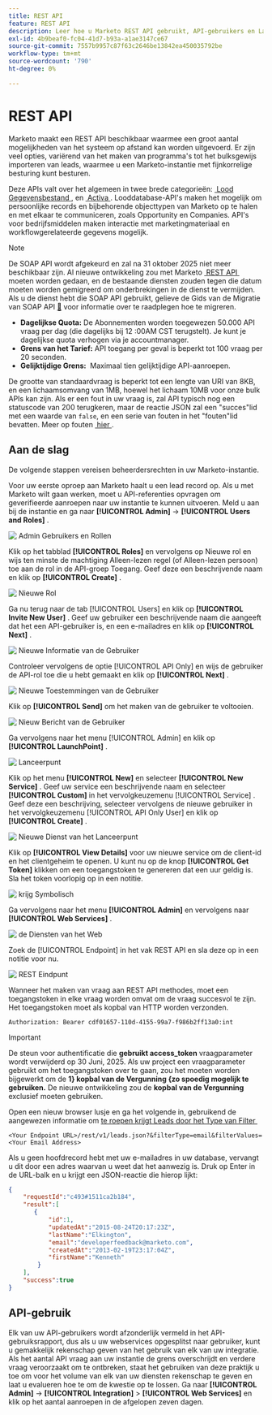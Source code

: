 ```yaml
---
title: REST API
feature: REST API
description: Leer hoe u Marketo REST API gebruikt, API-gebruikers en LaunchPoint instelt, quota's en limieten weergeeft, authenticeert met de machtigingsheader en haalt leads op.
exl-id: 4b9beaf0-fc04-41d7-b93a-a1ae3147ce67
source-git-commit: 7557b9957c87f63c2646be13842ea450035792be
workflow-type: tm+mt
source-wordcount: '790'
ht-degree: 0%

---
```


# REST API

Marketo maakt een REST API beschikbaar waarmee een groot aantal mogelijkheden van het systeem op afstand kan worden uitgevoerd. Er zijn veel opties, variërend van het maken van programma&#39;s tot het bulksgewijs importeren van leads, waarmee u een Marketo-instantie met fijnkorrelige besturing kunt besturen.

Deze APIs valt over het algemeen in twee brede categorieën: [&#x200B; Lood Gegevensbestand &#x200B;](https://developer.adobe.com/marketo-apis/api/mapi/), en [&#x200B; Activa &#x200B;](https://developer.adobe.com/marketo-apis/api/asset/). Looddatabase-API&#39;s maken het mogelijk om persoonlijke records en bijbehorende objecttypen van Marketo op te halen en met elkaar te communiceren, zoals Opportunity en Companies. API&#39;s voor bedrijfsmiddelen maken interactie met marketingmateriaal en workflowgerelateerde gegevens mogelijk.

>[!NOTE]
>De SOAP API wordt afgekeurd en zal na 31 oktober 2025 niet meer beschikbaar zijn. Al nieuwe ontwikkeling zou met Marketo [&#x200B; REST API &#x200B;](./rest-api.md) moeten worden gedaan, en de bestaande diensten zouden tegen die datum moeten worden gemigreerd om onderbrekingen in de dienst te vermijden. Als u de dienst hebt die SOAP API gebruikt, gelieve de Gids van de Migratie van SOAP API [&#128279;](../soap-api/migration.md) voor informatie over te raadplegen hoe te migreren.
>

- **Dagelijkse Quota:** De Abonnementen worden toegewezen 50.000 API vraag per dag (die dagelijks bij 12 :00AM CST terugstelt). Je kunt je dagelijkse quota verhogen via je accountmanager.
- **Grens van het Tarief:** API toegang per geval is beperkt tot 100 vraag per 20 seconden.
- **Gelijktijdige Grens:**  Maximaal tien gelijktijdige API-aanroepen.

De grootte van standaardvraag is beperkt tot een lengte van URI van 8KB, en een lichaamsomvang van 1MB, hoewel het lichaam 10MB voor onze bulk APIs kan zijn. Als er een fout in uw vraag is, zal API typisch nog een statuscode van 200 terugkeren, maar de reactie JSON zal een &quot;succes&quot;lid met een waarde van `false`, en een serie van fouten in het &quot;fouten&quot;lid bevatten. Meer op fouten [&#x200B; hier &#x200B;](error-codes.md).

## Aan de slag

De volgende stappen vereisen beheerdersrechten in uw Marketo-instantie.

Voor uw eerste oproep aan Marketo haalt u een lead record op. Als u met Marketo wilt gaan werken, moet u API-referenties opvragen om geverifieerde aanroepen naar uw instantie te kunnen uitvoeren. Meld u aan bij de instantie en ga naar **[!UICONTROL Admin]** -> **[!UICONTROL Users and Roles]** .

![&#x200B; Admin Gebruikers en Rollen &#x200B;](assets/admin-users-and-roles.png)

Klik op het tabblad **[!UICONTROL Roles]** en vervolgens op Nieuwe rol en wijs ten minste de machtiging Alleen-lezen regel (of Alleen-lezen persoon) toe aan de rol in de API-groep Toegang. Geef deze een beschrijvende naam en klik op **[!UICONTROL Create]** .

![&#x200B; Nieuwe Rol &#x200B;](assets/new-role.png)

Ga nu terug naar de tab [!UICONTROL Users] en klik op **[!UICONTROL Invite New User]** . Geef uw gebruiker een beschrijvende naam die aangeeft dat het een API-gebruiker is, en een e-mailadres en klik op **[!UICONTROL Next]** .

![&#x200B; Nieuwe Informatie van de Gebruiker &#x200B;](assets/new-user-info.png)

Controleer vervolgens de optie [!UICONTROL API Only] en wijs de gebruiker de API-rol toe die u hebt gemaakt en klik op **[!UICONTROL Next]** .

![&#x200B; Nieuwe Toestemmingen van de Gebruiker &#x200B;](assets/new-user-permissions.png)

Klik op **[!UICONTROL Send]** om het maken van de gebruiker te voltooien.

![&#x200B; Nieuw Bericht van de Gebruiker &#x200B;](assets/new-user-message.png)

Ga vervolgens naar het menu [!UICONTROL Admin] en klik op **[!UICONTROL LaunchPoint]** .

![&#x200B; Lanceerpunt &#x200B;](assets/admin-launchpoint.png)

Klik op het menu **[!UICONTROL New]** en selecteer **[!UICONTROL New Service]** . Geef uw service een beschrijvende naam en selecteer **[!UICONTROL Custom]** in het vervolgkeuzemenu [!UICONTROL Service] . Geef deze een beschrijving, selecteer vervolgens de nieuwe gebruiker in het vervolgkeuzemenu [!UICONTROL API Only User] en klik op **[!UICONTROL Create]** .

![&#x200B; Nieuwe Dienst van het Lanceerpunt &#x200B;](assets/admin-launchpoint-new-service.png)

Klik op **[!UICONTROL View Details]** voor uw nieuwe service om de client-id en het clientgeheim te openen. U kunt nu op de knop **[!UICONTROL Get Token]** klikken om een toegangstoken te genereren dat een uur geldig is. Sla het token voorlopig op in een notitie.

![&#x200B; krijg Symbolisch &#x200B;](assets/get-token.png)

Ga vervolgens naar het menu **[!UICONTROL Admin]** en vervolgens naar **[!UICONTROL Web Services]** .

![&#x200B; de Diensten van het Web &#x200B;](assets/admin-web-services.png)

Zoek de [!UICONTROL Endpoint] in het vak REST API en sla deze op in een notitie voor nu.

![&#x200B; REST Eindpunt &#x200B;](assets/admin-web-services-rest-endpoint-1.png)

Wanneer het maken van vraag aan REST API methodes, moet een toegangstoken in elke vraag worden omvat om de vraag succesvol te zijn. Het toegangstoken moet als kopbal van HTTP worden verzonden.

```
Authorization: Bearer cdf01657-110d-4155-99a7-f986b2ff13a0:int
```

>[!IMPORTANT]
>
>De steun voor authentificatie die **gebruikt access_token** vraagparameter wordt verwijderd op 30 Juni, 2025. Als uw project een vraagparameter gebruikt om het toegangstoken over te gaan, zou het moeten worden bijgewerkt om de **1&rbrace; kopbal van de Vergunning &lbrace;zo spoedig mogelijk te gebruiken.** De nieuwe ontwikkeling zou de **kopbal van de Vergunning** exclusief moeten gebruiken.

Open een nieuw browser lusje en ga het volgende in, gebruikend de aangewezen informatie om [&#x200B; te roepen krijgt Leads door het Type van Filter &#x200B;](https://developer.adobe.com/marketo-apis/api/mapi/#tag/Leads/operation/getLeadsByFilterUsingGET)

```
<Your Endpoint URL>/rest/v1/leads.json?&filterType=email&filterValues=<Your Email Address>
```

Als u geen hoofdrecord hebt met uw e-mailadres in uw database, vervangt u dit door een adres waarvan u weet dat het aanwezig is. Druk op Enter in de URL-balk en u krijgt een JSON-reactie die hierop lijkt:

```json
{
    "requestId":"c493#1511ca2b184",
    "result":[
       {
           "id":1,
           "updatedAt":"2015-08-24T20:17:23Z",
           "lastName":"Elkington",
           "email":"developerfeedback@marketo.com",
           "createdAt":"2013-02-19T23:17:04Z",
           "firstName":"Kenneth"
        }
    ],
    "success":true
}
```

## API-gebruik

Elk van uw API-gebruikers wordt afzonderlijk vermeld in het API-gebruiksrapport, dus als u uw webservices opgesplitst naar gebruiker, kunt u gemakkelijk rekenschap geven van het gebruik van elk van uw integratie. Als het aantal API vraag aan uw instantie de grens overschrijdt en verdere vraag veroorzaakt om te ontbreken, staat het gebruiken van deze praktijk u toe om voor het volume van elk van uw diensten rekenschap te geven en laat u evalueren hoe te om de kwestie op te lossen. Ga naar **[!UICONTROL Admin]** -> **[!UICONTROL Integration]** > **[!UICONTROL Web Services]** en klik op het aantal aanroepen in de afgelopen zeven dagen.
